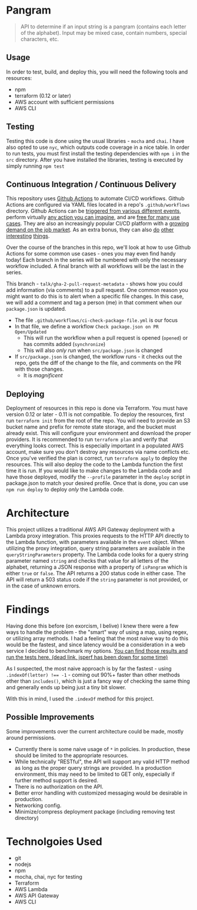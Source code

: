 # Pangram

> API to determine if an input string is a pangram (contains each letter of the alphabet). Input may be mixed case, contain numbers, special characters, etc.

## Usage

In order to test, build, and deploy this, you will need the following tools and resources:
- npm
- terraform (0.12 or later)
- AWS account with sufficient permissions
- AWS CLI

## Testing

Testing this code is done using the usual libraries - `mocha` and `chai`. I have also opted to use `nyc`, which outputs code coverage in a nice table.
In order to run tests, you must first install the testing dependencies with `npm i` in the `src` directory. After you have installed the libraries, testing is executed by simply running `npm test`

## Continuous Integration / Continuous Delivery
This repository uses [Github Actions](https://docs.github.com/en/actions) to automate CI/CD workflows. Github Actions are configured via YAML files located in a repo's `.github/workflows` directory. Github Actions can be [triggered from various different events](https://docs.github.com/en/actions/using-workflows/events-that-trigger-workflows), perform virtually [any action you can imagine](https://github.com/marketplace?type=actions), and are [free for many use cases](https://docs.github.com/en/actions/learn-github-actions/usage-limits-billing-and-administration#about-billing-for-github-actions). They are also an increasingly popular CI/CD platform with a [growing demand on the job market](https://discovery.hgdata.com/product/github-actions). As an extra bonus, they can also [do](https://github.com/fabasoad/twilio-fax-action/) [other](https://www.swyx.io/github-scraping/) [interesting](https://github.com/marketplace/actions/hue-action) [things](https://towardsdatascience.com/automate-your-job-search-with-python-and-github-actions-1dc818844c0).

Over the course of the branches in this repo, we'll look at how to use Github Actions for some common use cases - ones you may even find handy today! Each branch in the series will be numbered with only the necessary workflow included. A final branch with all workflows will be the last in the series.

This branch - `talk/gha-2-pull-request-metadata` - shows how you could add information (via comments) to a pull request. One common reason you might want to do this is to alert when a specific file changes. In this case, we will add a comment and tag a person (me) in that comment when our `package.json` is updated.

* The file `.github/workflows/ci-check-package-file.yml` is our focus
* In that file, we define a workflow `Check package.json on PR Open/Updated`
  * This will run the workflow when a pull request is opened (`opened`) or has commits added (`synchronize`)
  * This will also _only run_ when `src/package.json` is changed 
* If `src/package.json` is changed, the workflow runs - it checks out the repo, gets the diff of the change to the file, and comments on the PR with those changes.
  * It is _magnificent_

## Deploying

Deployment of resources in this repo is done via Terraform. You must have version 0.12 or later - 0.11 is not compatible.
To deploy the resources, first run `terraform init` from the root of the repo. You will need to provide an S3 bucket name and prefix for remote state storage, and the bucket must already exist. This will configure your environment and download the proper providers.
It is recommended to run `terraform plan` and verify that everything looks correct. This is especially important in a populated AWS account, make sure you don't destroy any resources via name conflicts etc. Once you've verified the plan is correct, run `terraform apply` to deploy the resources. This will also deploy the code to the Lambda function the first time it is run.
If you would like to make changes to the Lambda code and have those deployed, modify the `--profile` parameter in the `deploy` script in package.json to match your desired profile. Once that is done, you can use `npm run deploy` to deploy _only_ the Lambda code.

# Architecture

This project utilizes a traditional AWS API Gateway deployment with a Lambda proxy integration. This proxies requests to the HTTP API directly to the Lambda function, with parameters available in the `event` object. When utilizing the proxy integration, query string parameters are available in the `queryStringParameters` property. The Lambda code looks for a query string parameter named `string` and checks that value for all letters of the alphabet, returning a JSON response with a property of `isPangram` which is either `true` or `false`. The API returns a 200 status code in either case. The API will return a 503 status code if the `string` parameter is not provided, or in the case of unknown errors.

# Findings

Having done this before (on exorcism, I belive) I knew there were a few ways to handle the problem - the "smart" way of using a map, using regex, or utilizing array methods. I had a feeling that the most naive way to do this would be the fastest, and since latency would be a consideration in a web service I decided to benchmark my options. [You can find those results and run the tests here. (dead link, jsperf has been down for some time)](https://jsperf.com/pangram-method-comparison/1)

As I suspected, the most naive approach is by far the fastest - using `.indexOf(letter) !== -1` - coming out 90%+ faster than other methods other than `includes()`, which is just a fancy way of checking the same thing and generally ends up being just a tiny bit slower.

With this in mind, I used the `.indexOf` method for this project.

## Possible Improvements

Some improvements over the current architecture could be made, mostly around permissions. 
- Currently there is some naive usage of `*` in policies. In production, these should be limited to the appropriate resources.
- While technically "RESTful", the API will support any valid HTTP method as long as the proper query strings are provided. In a production environment, this may need to be limited to GET only, especially if further method support is desired.
- There is no authorization on the API.
- Better error handling with customized messaging would be desirable in production.
- Networking config.
- Minimize/compress deployment package (including removing test directory)

# Technolgoies Used
- git
- nodejs
- npm
- mocha, chai, nyc for testing
- Terraform
- AWS Lambda
- AWS API Gateway
- AWS CLI